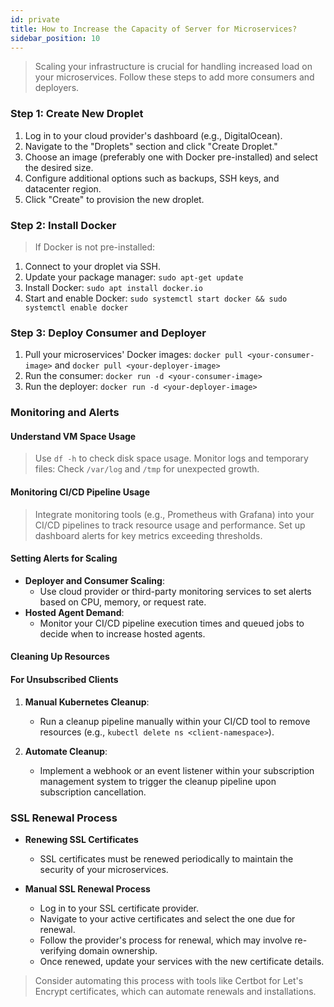 ```yaml
---
id: private
title: How to Increase the Capacity of Server for Microservices?
sidebar_position: 10
---
```


> Scaling your infrastructure is crucial for handling increased load on your microservices. Follow these steps to add more consumers and deployers.

### Step 1: Create New Droplet

1. Log in to your cloud provider's dashboard (e.g., DigitalOcean).
2. Navigate to the "Droplets" section and click "Create Droplet."
3. Choose an image (preferably one with Docker pre-installed) and select the desired size.
4. Configure additional options such as backups, SSH keys, and datacenter region.
5. Click "Create" to provision the new droplet.

### Step 2: Install Docker

> If Docker is not pre-installed:

1. Connect to your droplet via SSH.
2. Update your package manager: `sudo apt-get update`
3. Install Docker: `sudo apt install docker.io`
4. Start and enable Docker: `sudo systemctl start docker && sudo systemctl enable docker`

### Step 3: Deploy Consumer and Deployer

1. Pull your microservices' Docker images: `docker pull <your-consumer-image>` and `docker pull <your-deployer-image>`
2. Run the consumer: `docker run -d <your-consumer-image>`
3. Run the deployer: `docker run -d <your-deployer-image>`

### Monitoring and Alerts

#### Understand VM Space Usage

> Use `df -h` to check disk space usage.
> Monitor logs and temporary files: Check `/var/log` and `/tmp` for unexpected growth.

#### Monitoring CI/CD Pipeline Usage

> Integrate monitoring tools (e.g., Prometheus with Grafana) into your CI/CD pipelines to track resource usage and performance.
> Set up dashboard alerts for key metrics exceeding thresholds.

#### Setting Alerts for Scaling

- **Deployer and Consumer Scaling**:
  - Use cloud provider or third-party monitoring services to set alerts based on CPU, memory, or request rate.
- **Hosted Agent Demand**:
  - Monitor your CI/CD pipeline execution times and queued jobs to decide when to increase hosted agents.

#### Cleaning Up Resources

#### For Unsubscribed Clients

1. **Manual Kubernetes Cleanup**:

   - Run a cleanup pipeline manually within your CI/CD tool to remove resources (e.g., `kubectl delete ns <client-namespace>`).

2. **Automate Cleanup**:
   - Implement a webhook or an event listener within your subscription management system to trigger the cleanup pipeline upon subscription cancellation.

### SSL Renewal Process

- **Renewing SSL Certificates**

  - SSL certificates must be renewed periodically to maintain the security of your microservices.

- **Manual SSL Renewal Process**

  - Log in to your SSL certificate provider.
  - Navigate to your active certificates and select the one due for renewal.
  - Follow the provider's process for renewal, which may involve re-verifying domain ownership.
  - Once renewed, update your services with the new certificate details.

> Consider automating this process with tools like Certbot for Let's Encrypt certificates, which can automate renewals and installations.
